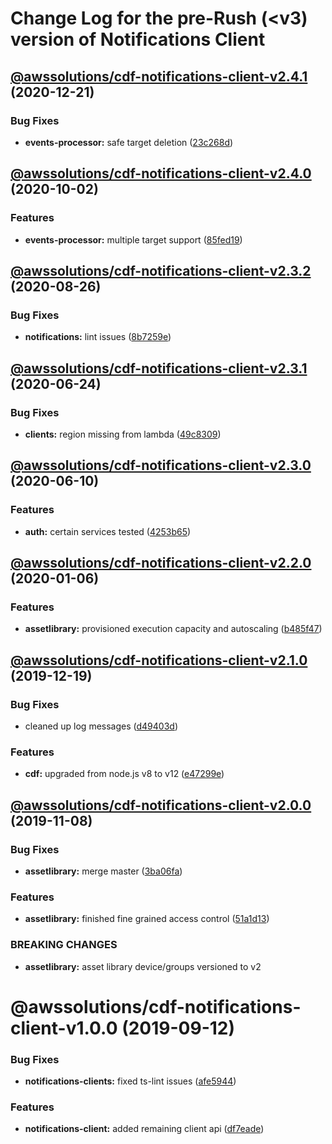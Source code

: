 # Change Log for the pre-Rush (<v3) version of Notifications Client

## [@awssolutions/cdf-notifications-client-v2.4.1](@awssolutions/cdf-notifications-client-v2.4.0...@awssolutions/cdf-notifications-client-v2.4.1) (2020-12-21)

### Bug Fixes

- **events-processor:** safe target deletion ([23c268d](23c268d1ca40e1b53c8d371f8fb22d0bf34c885f))

## [@awssolutions/cdf-notifications-client-v2.4.0](@awssolutions/cdf-notifications-client-v2.3.2...@awssolutions/cdf-notifications-client-v2.4.0) (2020-10-02)

### Features

- **events-processor:** multiple target support ([85fed19](85fed19faa95066b57b74f9f297ca920bd90c15a))

## [@awssolutions/cdf-notifications-client-v2.3.2](@awssolutions/cdf-notifications-client-v2.3.1...@awssolutions/cdf-notifications-client-v2.3.2) (2020-08-26)

### Bug Fixes

- **notifications:** lint issues ([8b7259e](8b7259e7c6f685bab26f398667fdf5b0106f8c70))

## [@awssolutions/cdf-notifications-client-v2.3.1](@awssolutions/cdf-notifications-client-v2.3.0...@awssolutions/cdf-notifications-client-v2.3.1) (2020-06-24)

### Bug Fixes

- **clients:** region missing from lambda ([49c8309](49c8309e87fd315267a15a888dcd20d2fc3e209b))

## [@awssolutions/cdf-notifications-client-v2.3.0](@awssolutions/cdf-notifications-client-v2.2.0...@awssolutions/cdf-notifications-client-v2.3.0) (2020-06-10)

### Features

- **auth:** certain services tested ([4253b65](4253b65750e52dd962a3a42dde05626044bb79cc))

## [@awssolutions/cdf-notifications-client-v2.2.0](@awssolutions/cdf-notifications-client-v2.1.0...@awssolutions/cdf-notifications-client-v2.2.0) (2020-01-06)

### Features

- **assetlibrary:** provisioned execution capacity and autoscaling ([b485f47](b485f477c0b1c36d63f74c70fa041c296148b980))

## [@awssolutions/cdf-notifications-client-v2.1.0](@awssolutions/cdf-notifications-client-v2.0.0...@awssolutions/cdf-notifications-client-v2.1.0) (2019-12-19)

### Bug Fixes

- cleaned up log messages ([d49403d](d49403d11f3f73ea8c5ce061bfa790ec40cd8c13))

### Features

- **cdf:** upgraded from node.js v8 to v12 ([e47299e](e47299ee399acf6554a0845048c4fed99251c2b1))

## [@awssolutions/cdf-notifications-client-v2.0.0](@awssolutions/cdf-notifications-client-v1.0.0...@awssolutions/cdf-notifications-client-v2.0.0) (2019-11-08)

### Bug Fixes

- **assetlibrary:** merge master ([3ba06fa](3ba06fa9fc5b264ceaed0f97ccf45fab97d57a08))

### Features

- **assetlibrary:** finished fine grained access control ([51a1d13](51a1d134ec48be2d62edc575998752ff866230bf))

### BREAKING CHANGES

- **assetlibrary:** asset library device/groups versioned to v2

# @awssolutions/cdf-notifications-client-v1.0.0 (2019-09-12)

### Bug Fixes

- **notifications-clients:** fixed ts-lint issues ([afe5944](afe5944))

### Features

- **notifications-client:** added remaining client api ([df7eade](df7eade))
